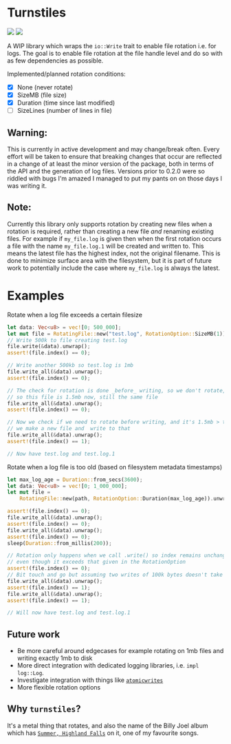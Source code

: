 # Turnstiles

<a href="https://github.com/Zylatis/turnstiles/actions/workflows/rust.yml"><img src="https://github.com/Zylatis/turnstiles/actions/workflows/rust.yml/badge.svg" /></a>
<a href="https://crates.io/crates/turnstiles"><img src="https://raster.shields.io/crates/v/turnstiles.png" /></a>

A WIP library which wraps the `io::Write` trait to enable file rotation i.e. for logs. The goal is to enable file rotation at the file handle level and do so with as few dependencies as possible.

Implemented/planned rotation conditions:
- [x] None (never rotate)
- [x] SizeMB (file size)
- [x] Duration (time since last modified)
- [ ] SizeLines (number of lines in file) 

## Warning:
This is currently in active development and may change/break often. Every effort will be taken to ensure that breaking changes that occur are reflected in a change of at least the minor version of the package, both in terms of the API and the generation of log files. Versions prior to 0.2.0 were so riddled with bugs I'm amazed I managed to put my pants on on those days I was writing it.

## Note:
Currently this library only supports rotation by creating new files when a rotation is required, rather than creating a new file _and_ renaming existing files.
For example if `my_file.log` is given then when the first rotation occurs a file with the name `my_file.log.1` will be created and written to. This means the latest file has the highest index, not the original filename. This is done to minimize surface area with the filesystem, but it is part of future work to potentially include the case where `my_file.log` is always the latest. 

# Examples
Rotate when a log file exceeds a certain filesize

```rust
let data: Vec<u8> = vec![0; 500_000];
let mut file = RotatingFile::new("test.log", RotationOption::SizeMB(1)).unwrap();
// Write 500k to file creating test.log
file.write(&data).unwrap();
assert!(file.index() == 0);

// Write another 500kb so test.log is 1mb
file.write_all(&data).unwrap();
assert!(file.index() == 0);

// The check for rotation is done _before_ writing, so we don't rotate, and then write 500kb
// so this file is 1.5mb now, still the same file
file.write_all(&data).unwrap();
assert!(file.index() == 0);

// Now we check if we need to rotate before writing, and it's 1.5mb > the rotation option so
// we make a new file and  write to that
file.write_all(&data).unwrap();
assert!(file.index() == 1);

// Now have test.log and test.log.1
```

Rotate when a log file is too old (based on filesystem metadata timestamps)

```rust
let max_log_age = Duration::from_secs(3600);
let data: Vec<u8> = vec![0; 1_000_000];
let mut file =
    RotatingFile::new(path, RotationOption::Duration(max_log_age)).unwrap();

assert!(file.index() == 0);
file.write_all(&data).unwrap();
assert!(file.index() == 0);
file.write_all(&data).unwrap();
assert!(file.index() == 0);
sleep(Duration::from_millis(200));

// Rotation only happens when we call .write() so index remains unchanged after this duration
// even though it exceeds that given in the RotationOption
assert!(file.index() == 0);
// Bit touch and go but assuming two writes of 100k bytes doesn't take 100ms!
file.write_all(&data).unwrap();
assert!(file.index() == 1);
file.write_all(&data).unwrap();
assert!(file.index() == 1);

// Will now have test.log and test.log.1
```

## Future work
- Be more careful around edgecases for example rotating on 1mb files and writing exactly 1mb to disk
- More direct integration with dedicated logging libraries, i.e. `impl log::Log`.
- Investigate integration with things like [`atomicwrites`](https://crates.io/crates/atomicwrites)
- More flexible rotation options
## Why `turnstiles`?
It's a metal thing that rotates, and also the name of the Billy Joel album which has [`Summer, Highland Falls`](https://youtu.be/WsNhuJypNjM) on it, one of my favourite songs.